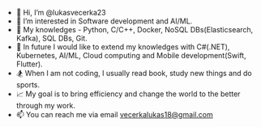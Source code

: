 - 👋 Hi, I’m @lukasvecerka23
- 👀 I’m interested in Software development and AI/ML.
- 🌱 My knowledges - Python, C/C++, Docker, NoSQL DBs(Elasticsearch, Kafka), SQL DBs, Git.
- 📖 In future I would like to extend my knowledges with C#(.NET), Kubernetes, AI/ML, Cloud computing and Mobile development(Swift, Flutter).
- 🏂 When I am not coding, I usually read book, study new things and do sports.
- 📈 My goal is to bring efficiency and change the world to the better through my work.
- 📫 You can reach me via email vecerkalukas18@gmail.com

<!---
lukasvecerka23/lukasvecerka23 is a ✨ special ✨ repository because its `README.md` (this file) appears on your GitHub profile.
You can click the Preview link to take a look at your changes.
--->
